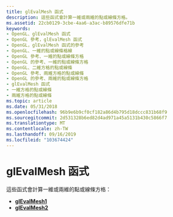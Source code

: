 ```yaml
---
title: glEvalMesh 函式
description: 這些函式會計算一維或兩維的點或線條方格。
ms.assetid: 22cb0129-3cbe-4aa6-a3ac-b89576dfe71b
keywords:
- OpenGL、glEvalMesh 函式
- OpenGL 參考，glEvalMesh 函式
- OpenGL，glEvalMesh 函式的參考
- OpenGL、一維的點或線條格線
- OpenGL 參考、一維的點或線條方格
- OpenGL 的參考、一維的點或線條方格
- OpenGL、二維方格的點或線條
- OpenGL 參考、兩維方格的點或線條
- OpenGL 的參考、兩維的點或線條方格
- glEvalMesh 函式
- 一維方格的點或線條
- 兩維方格的點或線條
ms.topic: article
ms.date: 05/31/2018
ms.openlocfilehash: 96b9e6b9cf0cf182a86d4b795d18dccc831b68f9
ms.sourcegitcommit: 2d531328b6ed82d4ad971a45a5131b430c5866f7
ms.translationtype: MT
ms.contentlocale: zh-TW
ms.lasthandoff: 09/16/2019
ms.locfileid: "103674424"
---
```

# <a name="glevalmesh-functions"></a>glEvalMesh 函式

這些函式會計算一維或兩維的點或線條方格：

-   [**glEvalMesh1**](glevalmesh1.md)
-   [**glEvalMesh2**](glevalmesh2.md)

 

 




